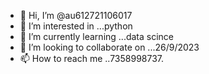 - 👋 Hi, I’m @au612721106017
- 👀 I’m interested in ...python
- 🌱 I’m currently learning ...data scince
- 💞️ I’m looking to collaborate on ...26/9/2023
- 📫 How to reach me ..7358998737.

<!---
au612721106017/au612721106017 is a ✨ special ✨ repository because its `README.md` (this file) appears on your GitHub profile.
You can click the Preview link to take a look at your changes.
--->
